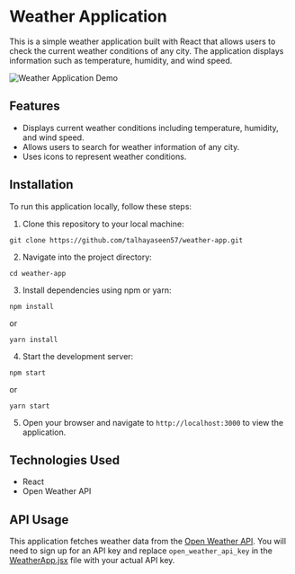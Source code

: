 # Weather Application

This is a simple weather application built with React that allows users to check the current weather conditions of any city. The application displays information such as temperature, humidity, and wind speed.

![Weather Application Demo](/src/Componenets/Assets/demo.gif)


## Features

- Displays current weather conditions including temperature, humidity, and wind speed.
- Allows users to search for weather information of any city.
- Uses icons to represent weather conditions.

## Installation

To run this application locally, follow these steps:

1. Clone this repository to your local machine:

```
git clone https://github.com/talhayaseen57/weather-app.git
```

2. Navigate into the project directory:

```
cd weather-app
```

3. Install dependencies using npm or yarn:

```
npm install
```
or
```
yarn install
```

4. Start the development server:

```
npm start
```
or
```
yarn start
```

5. Open your browser and navigate to `http://localhost:3000` to view the application.

## Technologies Used

- React
- Open Weather API

## API Usage

This application fetches weather data from the [Open Weather API](https://openweathermap.org). You will need to sign up for an API key and replace `open_weather_api_key` in the [WeatherApp.jsx](/src/Componenets/WeatherApp/WeatherApp.jsx#L15) file with your actual API key.
